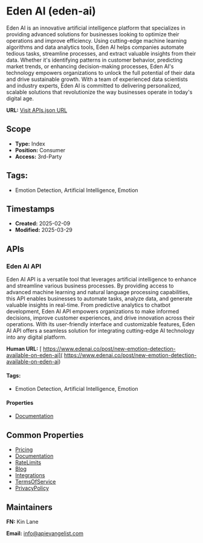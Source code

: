 # Eden AI (eden-ai)
Eden AI is an innovative artificial intelligence platform that specializes in providing advanced solutions for businesses looking to optimize their operations and improve efficiency. Using cutting-edge machine learning algorithms and data analytics tools, Eden AI helps companies automate tedious tasks, streamline processes, and extract valuable insights from their data. Whether it's identifying patterns in customer behavior, predicting market trends, or enhancing decision-making processes, Eden AI's technology empowers organizations to unlock the full potential of their data and drive sustainable growth. With a team of experienced data scientists and industry experts, Eden AI is committed to delivering personalized, scalable solutions that revolutionize the way businesses operate in today's digital age.

**URL:** [Visit APIs.json URL](https://raw.githubusercontent.com/api-evangelist/eden-ai/refs/heads/main/apis.yml)

## Scope

- **Type:** Index 
- **Position:** Consumer 
- **Access:** 3rd-Party 

## Tags:

 - Emotion Detection, Artificial Intelligence, Emotion

## Timestamps

- **Created:** 2025-02-09 
- **Modified:** 2025-03-29 

## APIs

### Eden AI API
Eden AI API is a versatile tool that leverages artificial intelligence to enhance and streamline various business processes. By providing access to advanced machine learning and natural language processing capabilities, this API enables businesses to automate tasks, analyze data, and generate valuable insights in real-time. From predictive analytics to chatbot development, Eden AI API empowers organizations to make informed decisions, improve customer experiences, and drive innovation across their operations. With its user-friendly interface and customizable features, Eden AI API offers a seamless solution for integrating cutting-edge AI technology into any digital platform.

**Human URL:** [ https://www.edenai.co/post/new-emotion-detection-available-on-eden-ai]( https://www.edenai.co/post/new-emotion-detection-available-on-eden-ai)


#### Tags:

 - Emotion Detection, Artificial Intelligence, Emotion

#### Properties

- [Documentation]( https://www.edenai.co/post/new-emotion-detection-available-on-eden-ai)

## Common Properties

- [Pricing](https://www.edenai.co/pricing)
- [Documentation](https://docs.edenai.co/docs/quickstart-ai-apis)
- [RateLimits](https://docs.edenai.co/docs/rate-limiting)
- [Blog](https://www.edenai.co/blog)
- [Integrations](https://www.edenai.co/integrations)
- [TermsOfService](https://www.edenai.co/terms-conditions)
- [PrivacyPolicy](https://www.edenai.co/privacy-policy)

## Maintainers

**FN:** Kin Lane

**Email:** info@apievangelist.com

